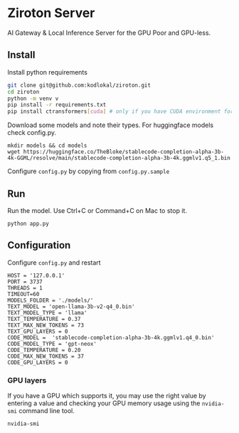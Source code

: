 # Ziroton Server

AI Gateway & Local Inference Server for the GPU Poor and GPU-less.

## Install

Install python requirements
```bash
git clone git@github.com:kodlokal/ziroton.git
cd ziroton
python -m venv v
pip install -r requirements.txt
pip install ctransformers[cuda] # only if you have CUDA environment for an Nvidia GPU
```

Download some models and note their types. For huggingface models
check config.py.

```
mkdir models && cd models
wget https://huggingface.co/TheBloke/stablecode-completion-alpha-3b-4k-GGML/resolve/main/stablecode-completion-alpha-3b-4k.ggmlv1.q5_1.bin
```

Configure `config.py` by copying from `config.py.sample`


## Run

Run the model. Use Ctrl+C  or Command+C on Mac to stop it.

```
python app.py
```

## Configuration

Configure `config.py` and restart

```
HOST = '127.0.0.1'
PORT = 3737
THREADS = 1
TIMEOUT=60
MODELS_FOLDER = './models/'
TEXT_MODEL = 'open-llama-3b-v2-q4_0.bin'
TEXT_MODEL_TYPE = 'llama'
TEXT_TEMPERATURE = 0.37
TEXT_MAX_NEW_TOKENS = 73
TEXT_GPU_LAYERS = 0
CODE_MODEL =  'stablecode-completion-alpha-3b-4k.ggmlv1.q4_0.bin'
CODE_MODEL_TYPE = 'gpt-neox'
CODE_TEMPERATURE = 0.20
CODE_MAX_NEW_TOKENS = 37
CODE_GPU_LAYERS = 0
```

### GPU layers

If you have a GPU which supports it, you may use the right value by
entering a value and checking your GPU memory usage using the
`nvidia-smi` command line tool.

```
nvidia-smi
```
